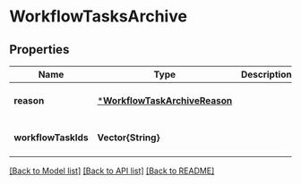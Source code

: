 # WorkflowTasksArchive


## Properties
Name | Type | Description | Notes
------------ | ------------- | ------------- | -------------
**reason** | [***WorkflowTaskArchiveReason**](WorkflowTaskArchiveReason.md) |  | [default to nothing]
**workflowTaskIds** | **Vector{String}** |  | [default to nothing]


[[Back to Model list]](../README.md#models) [[Back to API list]](../README.md#api-endpoints) [[Back to README]](../README.md)


